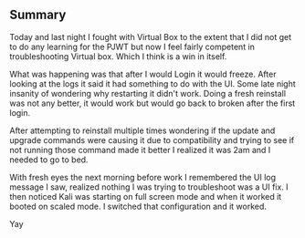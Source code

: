 ## Summary
Today and last night I fought with Virtual Box to the extent that I did not get to do any learning for the PJWT but now I feel fairly competent in troubleshooting Virtual box. Which I think is a win in itself.

What was happening was that after I would Login it would freeze. After looking at the logs it said it had something to do with the UI. Some late night insanity of wondering why restarting it didn't work. Doing a fresh reinstall was not any better, it would work but would go back to broken after the first login.

After attempting to reinstall multiple times wondering if the update and upgrade commands were causing it due to compatibility and trying to see if not running those command made it better I realized it was 2am and I needed to go to bed.

With fresh eyes the next morning before work I remembered the UI log message I saw, realized nothing I was trying to troubleshoot was a UI fix. I then noticed Kali was starting on full screen mode and when it worked it booted on scaled mode. I switched that configuration and it worked.

Yay

